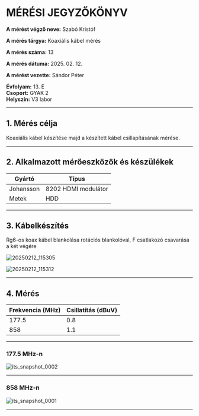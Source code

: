 
# MÉRÉSI JEGYZŐKÖNYV

**A mérést végző neve:** Szabó Kristóf

**A mérés tárgya:** Koaxiális kábel mérés

**A mérés száma:** 13

**A mérés dátuma:** 2025. 02. 12.

**A mérést vezette:** Sándor Péter  

**Évfolyam:** 13. E  
**Csoport:** GYAK 2  
**Helyszín:** V3 labor

---

## 1. Mérés célja

Koaxiális kábel készítése majd a készített kábel csillapításának mérése.

---

## 2. Alkalmazott mérőeszközök és készülékek

| Gyártó                          | Típus               |
| ------------------------------- | ------------------- |
| Johansson                       | 8202 HDMI modulátor |
| Metek                           | HDD                 |

---

## 3. Kábelkészítés

Rg6-os koax kábel blankolása rotációs blankolóval, F csatlakozó csavarása a két végére

![20250212_115305](https://github.com/user-attachments/assets/834ba168-31c4-4322-9815-14b6f69bba0b)

![20250212_115312](https://github.com/user-attachments/assets/601e2698-3b42-4a5d-ad72-8d0142be2f30)

---

## 4. Mérés

| Frekvencia (MHz) | Csillatítás (dBuV) |
| ---------------- | ------------------ |
| 177.5            | 0.8                |
| 858              | 1.1                |

---

### 177.5 MHz-n

![its_snapshot_0002](https://github.com/user-attachments/assets/a3cee05a-2ee9-4eac-a15c-6984c295e4da)

---

### 858 MHz-n

![its_snapshot_0001](https://github.com/user-attachments/assets/fdc0b52d-b781-4826-af97-9149828749c2)

---

